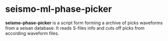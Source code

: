 # seismo-ml-phase-picker
**seismo-phase-picker** is a script form forming a archive of picks waveforms from
a seisan database. It reads S-files info and cuts off picks from according waveform files.